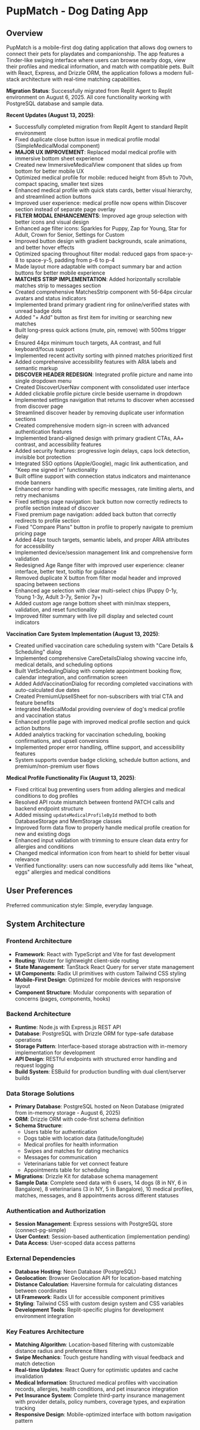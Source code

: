 # PupMatch - Dog Dating App

## Overview

PupMatch is a mobile-first dog dating application that allows dog owners to connect their pets for playdates and companionship. The app features a Tinder-like swiping interface where users can browse nearby dogs, view their profiles and medical information, and match with compatible pets. Built with React, Express, and Drizzle ORM, the application follows a modern full-stack architecture with real-time matching capabilities.

**Migration Status**: Successfully migrated from Replit Agent to Replit environment on August 6, 2025. All core functionality working with PostgreSQL database and sample data.

**Recent Updates (August 13, 2025)**:
- Successfully completed migration from Replit Agent to standard Replit environment
- Fixed duplicate close button issue in medical profile modal (SimpleMedicalModal component)
- **MAJOR UX IMPROVEMENT**: Replaced modal medical profile with immersive bottom sheet experience
- Created new ImmersiveMedicalView component that slides up from bottom for better mobile UX
- Optimized medical profile for mobile: reduced height from 85vh to 70vh, compact spacing, smaller text sizes
- Enhanced medical profile with quick stats cards, better visual hierarchy, and streamlined action buttons
- Improved user experience: medical profile now opens within Discover section instead of separate page overlay
- **FILTER MODAL ENHANCEMENTS**: Improved age group selection with better icons and visual design
- Enhanced age filter icons: Sparkles for Puppy, Zap for Young, Star for Adult, Crown for Senior, Settings for Custom
- Improved button design with gradient backgrounds, scale animations, and better hover effects
- Optimized spacing throughout filter modal: reduced gaps from space-y-8 to space-y-5, padding from p-6 to p-4
- Made layout more adaptable with compact summary bar and action buttons for better mobile experience
- **MATCHES STRIP IMPLEMENTATION**: Added horizontally scrollable matches strip to messages section
- Created comprehensive MatchesStrip component with 56-64px circular avatars and status indicators
- Implemented brand primary gradient ring for online/verified states with unread badge dots
- Added "+ Add" button as first item for inviting or searching new matches
- Built long-press quick actions (mute, pin, remove) with 500ms trigger delay
- Ensured 44px minimum touch targets, AA contrast, and full keyboard/focus support
- Implemented recent activity sorting with pinned matches prioritized first
- Added comprehensive accessibility features with ARIA labels and semantic markup
- **DISCOVER HEADER REDESIGN**: Integrated profile picture and name into single dropdown menu
- Created DiscoverUserNav component with consolidated user interface
- Added clickable profile picture circle beside username in dropdown
- Implemented settings navigation that returns to discover when accessed from discover page
- Streamlined discover header by removing duplicate user information sections
- Created comprehensive modern sign-in screen with advanced authentication features
- Implemented brand-aligned design with primary gradient CTAs, AA+ contrast, and accessibility features
- Added security features: progressive login delays, caps lock detection, invisible bot protection
- Integrated SSO options (Apple/Google), magic link authentication, and "Keep me signed in" functionality
- Built offline support with connection status indicators and maintenance mode banners
- Enhanced error handling with specific messages, rate limiting alerts, and retry mechanisms
- Fixed settings page navigation: back button now correctly redirects to profile section instead of discover
- Fixed premium page navigation: added back button that correctly redirects to profile section
- Fixed "Compare Plans" button in profile to properly navigate to premium pricing page
- Added 44px touch targets, semantic labels, and proper ARIA attributes for accessibility
- Implemented device/session management link and comprehensive form validation
- Redesigned Age Range filter with improved user experience: cleaner interface, better text, tooltip for guidance
- Removed duplicate X button from filter modal header and improved spacing between sections
- Enhanced age selection with clear multi-select chips (Puppy 0-1y, Young 1-3y, Adult 3-7y, Senior 7y+)
- Added custom age range bottom sheet with min/max steppers, validation, and reset functionality
- Improved filter summary with live pill display and selected count indicators

**Vaccination Care System Implementation (August 13, 2025)**:
- Created unified vaccination care scheduling system with "Care Details & Scheduling" dialog
- Implemented comprehensive CareDetailsDialog showing vaccine info, medical details, and scheduling options
- Built VetSchedulingDialog with complete appointment booking flow, calendar integration, and confirmation screen
- Added AddVaccinationDialog for recording completed vaccinations with auto-calculated due dates
- Created PremiumUpsellSheet for non-subscribers with trial CTA and feature benefits
- Integrated MedicalModal providing overview of dog's medical profile and vaccination status
- Enhanced profile page with improved medical profile section and quick action buttons
- Added analytics tracking for vaccination scheduling, booking confirmations, and upsell conversions
- Implemented proper error handling, offline support, and accessibility features
- System supports overdue badge clicking, schedule button actions, and premium/non-premium user flows

**Medical Profile Functionality Fix (August 13, 2025)**:
- Fixed critical bug preventing users from adding allergies and medical conditions to dog profiles
- Resolved API route mismatch between frontend PATCH calls and backend endpoint structure
- Added missing `updateMedicalProfileById` method to both DatabaseStorage and MemStorage classes
- Improved form data flow to properly handle medical profile creation for new and existing dogs
- Enhanced input validation with trimming to ensure clean data entry for allergies and conditions
- Changed medical information icon from heart to shield for better visual relevance
- Verified functionality: users can now successfully add items like "wheat, eggs" allergies and medical conditions

## User Preferences

Preferred communication style: Simple, everyday language.

## System Architecture

### Frontend Architecture
- **Framework**: React with TypeScript and Vite for fast development
- **Routing**: Wouter for lightweight client-side routing
- **State Management**: TanStack React Query for server state management
- **UI Components**: Radix UI primitives with custom Tailwind CSS styling
- **Mobile-First Design**: Optimized for mobile devices with responsive layout
- **Component Structure**: Modular components with separation of concerns (pages, components, hooks)

### Backend Architecture
- **Runtime**: Node.js with Express.js REST API
- **Database**: PostgreSQL with Drizzle ORM for type-safe database operations
- **Storage Pattern**: Interface-based storage abstraction with in-memory implementation for development
- **API Design**: RESTful endpoints with structured error handling and request logging
- **Build System**: ESBuild for production bundling with dual client/server builds

### Data Storage Solutions
- **Primary Database**: PostgreSQL hosted on Neon Database (migrated from in-memory storage - August 6, 2025)
- **ORM**: Drizzle ORM with code-first schema definition
- **Schema Structure**: 
  - Users table for authentication
  - Dogs table with location data (latitude/longitude)
  - Medical profiles for health information
  - Swipes and matches for dating mechanics
  - Messages for communication
  - Veterinarians table for vet connect feature
  - Appointments table for scheduling
- **Migrations**: Drizzle Kit for database schema management
- **Sample Data**: Complete seed data with 6 users, 14 dogs (8 in NY, 6 in Bangalore), 8 veterinarians (3 in NY, 5 in Bangalore), 10 medical profiles, matches, messages, and 8 appointments across different statuses

### Authentication and Authorization
- **Session Management**: Express sessions with PostgreSQL store (connect-pg-simple)
- **User Context**: Session-based authentication (implementation pending)
- **Data Access**: User-scoped data access patterns

### External Dependencies
- **Database Hosting**: Neon Database (PostgreSQL)
- **Geolocation**: Browser Geolocation API for location-based matching
- **Distance Calculation**: Haversine formula for calculating distances between coordinates
- **UI Framework**: Radix UI for accessible component primitives
- **Styling**: Tailwind CSS with custom design system and CSS variables
- **Development Tools**: Replit-specific plugins for development environment integration

### Key Features Architecture
- **Matching Algorithm**: Location-based filtering with customizable distance radius and preference filters
- **Swipe Mechanics**: Touch gesture handling with visual feedback and match detection
- **Real-time Updates**: React Query for optimistic updates and cache invalidation
- **Medical Information**: Structured medical profiles with vaccination records, allergies, health conditions, and pet insurance integration
- **Pet Insurance System**: Complete third-party insurance management with provider details, policy numbers, coverage types, and expiration tracking
- **Responsive Design**: Mobile-optimized interface with bottom navigation pattern